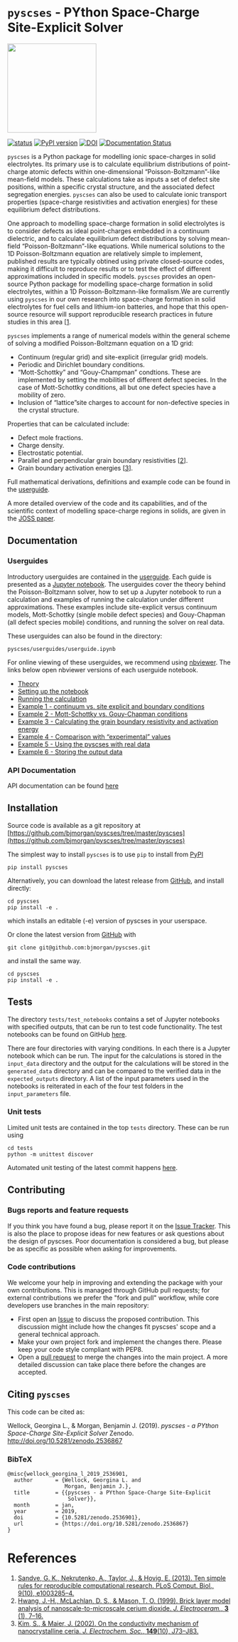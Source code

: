 # `pyscses` - PYthon Space-Charge Site-Explicit Solver

<img src="https://github.com/bjmorgan/pyscses/blob/master/logo.png" width="200px"/>

[![status](http://joss.theoj.org/papers/803ed6dd19f453819bdd3ed9ceadf3b3/status.svg)](http://joss.theoj.org/papers/803ed6dd19f453819bdd3ed9ceadf3b3)
[![PyPI version](https://badge.fury.io/py/pyscses.svg)](https://badge.fury.io/py/pyscses)
[![DOI](https://zenodo.org/badge/90385184.svg)](https://zenodo.org/badge/latestdoi/90385184)
[![Documentation Status](https://readthedocs.org/projects/pyscses/badge/?version=latest)](https://pyscses.readthedocs.io/en/latest/?badge=latest)

`pyscses` is a Python package for modelling ionic space-charges in solid electrolytes. Its primary use is to calculate equilibrium distributions of point-charge atomic defects within one-dimensional &ldquo;Poisson-Boltzmann&rdquo;-like mean-field models. These calculations take as inputs a set of defect site positions, within a specific crystal structure, and the associated defect segregation energies. `pyscses` can also be used to calculate ionic transport properties (space-charge resistivities and activation energies) for these equilibrium defect distributions.

One approach to modelling space-charge formation in solid electrolytes is to consider defects as ideal point-charges embedded in a continuum dielectric, and to calculate equilibrium defect distributions by solving mean-field &ldquo;Poisson-Boltzmann&rdquo;-like equations. While numerical solutions to the 1D Poisson-Boltzmann equation are relatively simple to implement, published results are typically obtined using private closed-source codes, making it difficult to reproduce results or to test the effect of different approximations included in specific models. ``pyscses`` provides an open-source Python package for modelling space-charge formation in solid electrolytes, within a 1D Poisson-Boltzmann-like formalism.We are currently using ``pyscses`` in our own research into space-charge formation in solid electrolytes for fuel cells and lithium-ion batteries, and hope that this open-source resource will support reproducible research practices in future studies in this area \[[1](#SandveEtAl_PLoSComputBiol2013).

``pyscses`` implements a range of numerical models within the general scheme of solving a modified Poisson-Boltzmann equation on a 1D grid:
- Continuum (regular grid) and site-explicit (irregular grid) models.
- Periodic and Dirichlet boundary conditions.
- &ldquo;Mott-Schottky&rdquo; and &ldquo;Gouy-Champman&rdquo; condtions. These are implemented by setting the mobilities of different defect species. In the case of Mott-Schottky conditions, all but one defect species have a mobility of zero.
- Inclusion of &ldquo;lattice&rdquo;site charges to account for non-defective species in the crystal structure.

Properties that can be calculated include:
- Defect mole fractions.
- Charge density.
- Electrostatic potential.
- Parallel and perpendicular grain boundary resistivities \[[2](#HwangEtAl_JElectroceram1999)\].
- Grain boundary activation energies \[[3](#Kim_PhysChemChemPhys2016)\].

Full mathematical derivations, definitions and example code can be found in the [userguide](https://github.com/bjmorgan/pyscses/blob/master/userguides/notebooks/userguide.ipynb). 

A more detailed overview of the code and its capabilities, and of the scientific context of modelling space-charge regions in solids, are given in the [JOSS paper](http://joss.theoj.org/papers/803ed6dd19f453819bdd3ed9ceadf3b3).

## Documentation
### Userguides
Introductory userguides are contained in the [userguide](https://github.com/bjmorgan/pyscses/blob/master/userguides/README.md). Each guide is presented as a [Jupyter notebook](http://jupyter-notebook.readthedocs.io/en/latest/#). The userguides cover the theory behind the Poisson-Boltzmann solver, how to set up a Jupyter notebook to run a calculation and examples of running the calculation under different approximations. These examples include site-explicit versus continuum models, Mott-Schottky (single mobile defect species) and Gouy-Chapman (all defect species mobile) conditions,  and running the solver on real data.

These userguides can also be found in the directory:
```
pyscses/userguides/userguide.ipynb
```
For online viewing of these userguides, we recommend using [nbviewer](https://nbviewer.jupyter.org). The links below open nbviewer versions of each userguide notebook.
- [Theory](https://nbviewer.jupyter.org/github/bjmorgan/pyscses/blob/master/userguides/notebooks/Theory.ipynb)
- [Setting up the notebook](https://nbviewer.jupyter.org/github/bjmorgan/pyscses/blob/master/userguides/notebooks/Setting_up.ipynb)
- [Running the calculation](https://nbviewer.jupyter.org/github/bjmorgan/pyscses/blob/master/userguides/notebooks/Running.ipynb)
- [Example 1 - continuum vs. site explicit and boundary conditions](https://nbviewer.jupyter.org/github/bjmorgan/pyscses/blob/master/userguides/notebooks/Ex_1_BC.ipynb)
- [Example 2 - Mott-Schottky vs. Gouy-Chapman conditions](https://nbviewer.jupyter.org/github/bjmorgan/pyscses/blob/master/userguides/notebooks/Ex_2_MSGC.ipynb)
- [Example 3 - Calculating the grain boundary resistivity and activation energy](https://nbviewer.jupyter.org/github/bjmorgan/pyscses/blob/master/userguides/notebooks/Ex_3_Res.ipynb)
- [Example 4 - Comparison with &ldquo;experimental&rdquo; values](https://nbviewer.jupyter.org/github/bjmorgan/pyscses/blob/master/userguides/notebooks/Ex_4_MSapp.ipynb)
- [Example 5 - Using the pyscses with real data](https://nbviewer.jupyter.org/github/bjmorgan/pyscses/blob/master/userguides/notebooks/Ex_5_real_data.ipynb)
- [Example 6 - Storing the output data](https://nbviewer.jupyter.org/github/bjmorgan/pyscses/blob/master/userguides/notebooks/Ex_6_store_data.ipynb)

### API Documentation
API documentation can be found [here](https://pyscses.readthedocs.io/en/latest/)

## Installation
Source code is available as a git repository at [https://github.com/bjmorgan/pyscses/tree/master/pyscses](https://github.com/bjmorgan/pyscses/tree/master/pyscses)
  
The simplest way to install `pyscses` is to use `pip` to install from [PyPI](https://pypi.org/project/pyscses/)
```
pip install pyscses
```

Alternatively, you can download the latest release from [GitHub](https://github.com/bjmorgan/pyscses/releases), and install directly:
```
cd pyscses
pip install -e .
```
which installs an editable (-e) version of pyscses in your userspace.

Or clone the latest version from [GitHub](https://github.com/bjmorgan/pyscses/releases) with
```
git clone git@github.com:bjmorgan/pyscses.git
```
and install the same way.
```
cd pyscses
pip install -e .
```
## Tests

The directory `tests/test_notebooks` contains a set of Jupyter notebooks with specified outputs, that can be run to test code functionality. The test notebooks can be found on GitHub [here](https://github.com/bjmorgan/pyscses/tree/master/tests/test_notebooks).

There are four directories with varying conditions. In each there is a Jupyter notebook which can be run. The input for the calculations is stored in the `input_data` directory and the output for the calculations will be stored in the `generated_data` directory and can be compared to the verified data in the `expected_outputs` directory. A list of the input parameters used in the notebooks is reiterated in each of the four test folders in the `input_parameters` file. 

### Unit tests

Limited unit tests are contained in the top `tests` directory. These can be run using
```
cd tests
python -m unittest discover
```
Automated unit testing of the latest commit happens [here](https://travis-ci.org/bjmorgan/pyscses/).

## Contributing

### Bugs reports and feature requests

If you think you have found a bug, please report it on the [Issue Tracker](https://github.com/bjmorgan/pyscses/issues). This is also the place to propose ideas for new features or ask questions about the design of pyscses. Poor documentation is considered a bug, but please be as specific as possible when asking for improvements.

### Code contributions

We welcome your help in improving and extending the package with your own contributions. This is managed through GitHub pull requests; for external contributions we prefer the "fork and pull" workflow, while core developers use branches in the main repository:

- First open an [Issue](https://github.com/bjmorgan/pyscses/issues) to discuss the proposed contribution. This discussion might include how the changes fit pyscses' scope and a general technical approach.
- Make your own project fork and implement the changes there. Please keep your code style compliant with PEP8.
- Open a [pull request](https://github.com/bjmorgan/pyscses/pulls) to merge the changes into the main project. A more detailed discussion can take place there before the changes are accepted.

## Citing `pyscses`

This code can be cited as:

Wellock, Georgina L., & Morgan, Benjamin J. (2019). *pyscses - a PYthon Space-Charge Site-Explicit Solver* Zenodo. http://doi.org/10.5281/zenodo.2536867

### BibTeX

```
@misc{wellock_georgina_l_2019_2536901,
  author       = {Wellock, Georgina L. and
                  Morgan, Benjamin J.},
  title        = {{pyscses - a PYthon Space-Charge Site-Explicit 
                   Solver}},
  month        = jan,
  year         = 2019,
  doi          = {10.5281/zenodo.2536901},
  url          = {https://doi.org/10.5281/zenodo.2536867}
}
```

# References
1. <a name="SandveEtAl_PLoSComputBiol2013" />[Sandve, G. K., Nekrutenko, A., Taylor, J., & Hovig, E. (2013). Ten simple rules for reproducible computational research. PLoS Comput. Biol., 9(10), e1003285–4.](https://dx/doi.org/10.1371/journal.pcbi.1003285)
1. <a name="HwangEtAl_JElectroceram1999" />[Hwang, J.-H., McLachlan, D. S., & Mason, T. O. (1999). Brick layer model analysis of nanoscale-to-microscale cerium dioxide. *J. Electroceram.*, **3** (1), 7–16.](https://dx.doi.org/10.1023/A:1009998114205)
1. <a name="Kim_PhysChemChemPhys2016" />[Kim, S., & Maier, J. (2002). On the conductivity mechanism of nanocrystalline ceria. *J. Electrochem. Soc.*, **149**(10), J73–J83.](https://dx.doi.org/10.1149/1.1507597)

